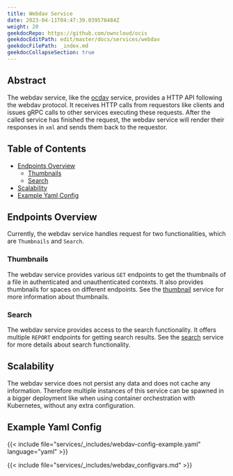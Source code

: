 ```yaml
---
title: Webdav Service
date: 2023-04-11T04:47:39.039576484Z
weight: 20
geekdocRepo: https://github.com/owncloud/ocis
geekdocEditPath: edit/master/docs/services/webdav
geekdocFilePath: _index.md
geekdocCollapseSection: true
---
```


## Abstract

The webdav service, like the [ocdav](https://github.com/owncloud/ocis/tree/master/services/ocdav) service, provides a HTTP API following the webdav protocol. It receives HTTP calls from requestors like clients and issues gRPC calls to other services executing these requests. After the called service has finished the request, the webdav service will render their responses in `xml` and sends them back to the requestor.

## Table of Contents

* [Endpoints Overview](#endpoints-overview)
  * [Thumbnails](#thumbnails)
  * [Search](#search)
* [Scalability](#scalability)
* [Example Yaml Config](#example-yaml-config)

## Endpoints Overview

Currently, the webdav service handles request for two functionalities, which are `Thumbnails` and `Search`.

### Thumbnails

The webdav service provides various `GET` endpoints to get the thumbnails of a file in authenticated and unauthenticated contexts. It also provides thumbnails for spaces on different endpoints. 
See the [thumbnail](https://github.com/owncloud/ocis/tree/master/services/thumbnails) service for more information about thumbnails.

### Search

The webdav service provides access to the search functionality. It offers multiple `REPORT` endpoints for getting search results. 
See the [search](https://github.com/owncloud/ocis/tree/master/services/search) service for more details about search functionality. 

## Scalability

The webdav service does not persist any data and does not cache any information. Therefore multiple instances of this service can be spawned in a bigger deployment like when using container orchestration with Kubernetes, without any extra configuration.

## Example Yaml Config

{{< include file="services/_includes/webdav-config-example.yaml"  language="yaml" >}}

{{< include file="services/_includes/webdav_configvars.md" >}}

